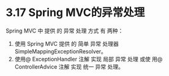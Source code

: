 # 3.17 Spring MVC的异常处理

Spring MVC 中 提供 的 异常 处理 方式 有 两种：

1. 使用 Spring MVC 提供 的 简单 异常 处理器 SimpleMappingExceptionResolver。
2. 使用@ ExceptionHandler 注解 实现 局部 异常 处理 或使 用@ ControllerAdvice 注解 实现 统一 异常 处理。



